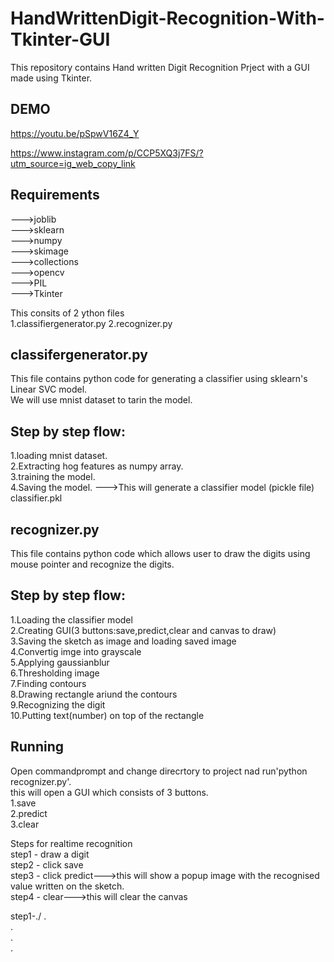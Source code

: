 # HandWrittenDigit-Recognition-With-Tkinter-GUI

This repository contains Hand written Digit Recognition Prject with a GUI made using Tkinter.


## DEMO

https://youtu.be/pSpwV16Z4_Y

https://www.instagram.com/p/CCP5XQ3j7FS/?utm_source=ig_web_copy_link



## Requirements
--->joblib\
--->sklearn\
--->numpy\
--->skimage\
--->collections\
--->opencv\
--->PIL\
--->Tkinter

This consits of 2 ython files\
1.classifiergenerator.py
2.recognizer.py

## classifergenerator.py
This file contains python code for generating a classifier using sklearn's Linear SVC model.\
We will use mnist dataset to tarin the model.
## Step by step flow:
1.loading mnist dataset.\
2.Extracting hog features as numpy array.\
3.training the model.\
4.Saving the model. --->This will generate a classifier model (pickle file) classifier.pkl

## recognizer.py
This file contains python code which allows user to draw the digits using mouse pointer and recognize the digits.
## Step by step flow:
1.Loading the classifier model\
2.Creating GUI(3 buttons:save,predict,clear and canvas to draw)\
3.Saving the sketch as image and loading saved image\
4.Convertig imge into grayscale\
5.Applying gaussianblur\
6.Thresholding image\
7.Finding contours\
8.Drawing rectangle ariund the contours\
9.Recognizing the digit\
10.Putting text(number) on top of the rectangle

## Running

Open commandprompt and change direcrtory to project nad run'python recognizer.py'.\
this will open a GUI which consists of 3 buttons.\
1.save\
2.predict\
3.clear

Steps for realtime recognition\
step1 - draw a digit\
step2 - click save\
step3 - click predict--->this will show a popup image with the recognised value written on the sketch.\
step4 - clear--->this will clear the canvas

step1-./
.\
.\
.\
.

